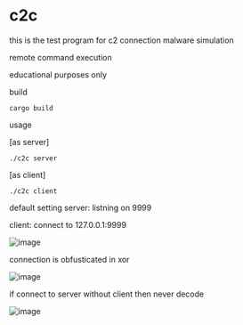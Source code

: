 # c2c

this is the test program for c2 connection malware simulation


remote command execution

educational purposes only


build 
```
cargo build
```

usage 

[as server]
```
./c2c server
```
[as client]
```
./c2c client
```

default setting 
server: listning on 9999

client: connect to 127.0.0.1:9999

![image](https://github.com/user-attachments/assets/87a1943a-f1cb-4d33-ba6a-01ff6ee4ecdd)

connection is obfusticated in xor

![image](https://github.com/user-attachments/assets/9cb58d24-0638-4293-b9a0-2115d28d441b)

if connect to server without client then never decode

![image](https://github.com/user-attachments/assets/0f214ad1-f8e2-4abe-9fd3-81c20dde4134)


